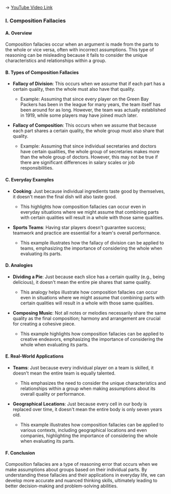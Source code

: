 -> [YouTube Video Link](https://www.youtube.com/watch?v=THw9uhGlh00&list=PLE2A771BBA7773B62&index=9&pp=iAQB)

### I. Composition Fallacies
#### A. Overview
Composition fallacies occur when an argument is made from the parts to the whole or vice versa, often with incorrect assumptions. This type of reasoning can be misleading because it fails to consider the unique characteristics and relationships within a group.

#### B. Types of Composition Fallacies

- **Fallacy of Division**: This occurs when we assume that if each part has a certain quality, then the whole must also have that quality.
  - Example: Assuming that since every player on the Green Bay Packers has been in the league for many years, the team itself has been around for as long. However, the team was actually established in 1919, while some players may have joined much later.

- **Fallacy of Composition**: This occurs when we assume that because each part shares a certain quality, the whole group must also share that quality.
  - Example: Assuming that since individual secretaries and doctors have certain qualities, the whole group of secretaries makes more than the whole group of doctors. However, this may not be true if there are significant differences in salary scales or job responsibilities.

#### C. Everyday Examples

- **Cooking**: Just because individual ingredients taste good by themselves, it doesn't mean the final dish will also taste good.
  - This highlights how composition fallacies can occur even in everyday situations where we might assume that combining parts with certain qualities will result in a whole with those same qualities.

- **Sports Teams**: Having star players doesn't guarantee success; teamwork and practice are essential for a team's overall performance.
  - This example illustrates how the fallacy of division can be applied to teams, emphasizing the importance of considering the whole when evaluating its parts.

#### D. Analogies

- **Dividing a Pie**: Just because each slice has a certain quality (e.g., being delicious), it doesn't mean the entire pie shares that same quality.
  - This analogy helps illustrate how composition fallacies can occur even in situations where we might assume that combining parts with certain qualities will result in a whole with those same qualities.

- **Composing Music**: Not all notes or melodies necessarily share the same quality as the final composition; harmony and arrangement are crucial for creating a cohesive piece.
  - This example highlights how composition fallacies can be applied to creative endeavors, emphasizing the importance of considering the whole when evaluating its parts.

#### E. Real-World Applications

- **Teams**: Just because every individual player on a team is skilled, it doesn't mean the entire team is equally talented.
  - This emphasizes the need to consider the unique characteristics and relationships within a group when making assumptions about its overall quality or performance.

- **Geographical Locations**: Just because every cell in our body is replaced over time, it doesn't mean the entire body is only seven years old.
  - This example illustrates how composition fallacies can be applied to various contexts, including geographical locations and even companies, highlighting the importance of considering the whole when evaluating its parts.

#### F. Conclusion
Composition fallacies are a type of reasoning error that occurs when we make assumptions about groups based on their individual parts. By understanding these fallacies and their applications in everyday life, we can develop more accurate and nuanced thinking skills, ultimately leading to better decision-making and problem-solving abilities.